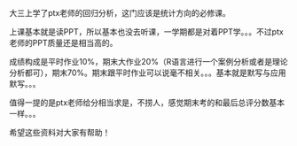 大三上学了ptx老师的回归分析，这门应该是统计方向的必修课。

上课基本就是读PPT，所以基本也没去听课，一学期都是对着PPT学。。。不过ptx老师的PPT质量还是相当高的。

成绩构成是平时作业10%，期末大作业20%（R语言进行一个案例分析或者是理论分析都可），期末70%。期末跟平时作业可以说毫不相关。。。基本就是默写与应用默写。。。

值得一提的是ptx老师给分相当求是，不捞人，感觉期末考的和最后总评分数基本一样。。。

希望这些资料对大家有帮助！
